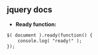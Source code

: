 ## jquery docs
- **Ready function:**
```html
$( document ).ready(function() {
    console.log( "ready!" );
});
```